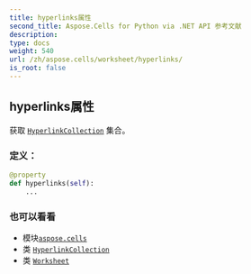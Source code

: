 ```yaml
---
title: hyperlinks属性
second_title: Aspose.Cells for Python via .NET API 参考文献
description:
type: docs
weight: 540
url: /zh/aspose.cells/worksheet/hyperlinks/
is_root: false
---
```

## hyperlinks属性

获取 [`HyperlinkCollection`](/cells/python-net/zh/aspose.cells/hyperlinkcollection) 集合。
### 定义：
```python
@property
def hyperlinks(self):
    ...
```

### 也可以看看
* 模块[`aspose.cells`](../../)
* 类 [`HyperlinkCollection`](/cells/python-net/zh/aspose.cells/hyperlinkcollection)
* 类 [`Worksheet`](/cells/python-net/zh/aspose.cells/worksheet)
